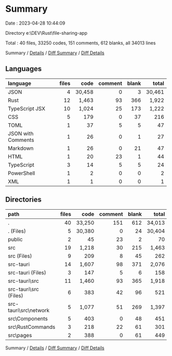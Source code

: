# Summary

Date : 2023-04-28 10:44:09

Directory e:\\DEV\\Rust\\file-sharing-app

Total : 40 files,  33250 codes, 151 comments, 612 blanks, all 34013 lines

Summary / [Details](details.md) / [Diff Summary](diff.md) / [Diff Details](diff-details.md)

## Languages
| language | files | code | comment | blank | total |
| :--- | ---: | ---: | ---: | ---: | ---: |
| JSON | 4 | 30,458 | 0 | 3 | 30,461 |
| Rust | 12 | 1,463 | 93 | 366 | 1,922 |
| TypeScript JSX | 10 | 1,024 | 25 | 173 | 1,222 |
| CSS | 5 | 179 | 0 | 37 | 216 |
| TOML | 1 | 37 | 5 | 5 | 47 |
| JSON with Comments | 1 | 26 | 0 | 1 | 27 |
| Markdown | 1 | 26 | 0 | 21 | 47 |
| HTML | 1 | 20 | 23 | 1 | 44 |
| TypeScript | 3 | 14 | 5 | 5 | 24 |
| PowerShell | 1 | 2 | 0 | 0 | 2 |
| XML | 1 | 1 | 0 | 0 | 1 |

## Directories
| path | files | code | comment | blank | total |
| :--- | ---: | ---: | ---: | ---: | ---: |
| . | 40 | 33,250 | 151 | 612 | 34,013 |
| . (Files) | 5 | 30,380 | 0 | 24 | 30,404 |
| public | 2 | 45 | 23 | 2 | 70 |
| src | 19 | 1,218 | 30 | 215 | 1,463 |
| src (Files) | 9 | 209 | 8 | 45 | 262 |
| src-tauri | 14 | 1,607 | 98 | 371 | 2,076 |
| src-tauri (Files) | 3 | 147 | 5 | 6 | 158 |
| src-tauri\\src | 11 | 1,460 | 93 | 365 | 1,918 |
| src-tauri\\src (Files) | 6 | 383 | 42 | 96 | 521 |
| src-tauri\\src\\network | 5 | 1,077 | 51 | 269 | 1,397 |
| src\\Components | 5 | 403 | 0 | 48 | 451 |
| src\\RustCommands | 3 | 218 | 22 | 61 | 301 |
| src\\pages | 2 | 388 | 0 | 61 | 449 |

Summary / [Details](details.md) / [Diff Summary](diff.md) / [Diff Details](diff-details.md)
